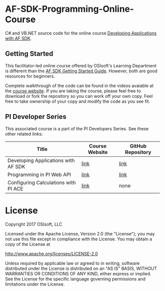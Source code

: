 # AF-SDK-Programming-Online-Course
C# and VB.NET source code for the online course [Developing Applications with AF SDK](https://pisquare.osisoft.com/community/Learn-PI/developing-applications-with-PI-AF-SDK).

## Getting Started
This facilitator-led online course offered by OSIsoft's Learning Department is different than the [AF SDK Getting Started Guide](https://github.com/osisoft/AF-SDK-Getting-Started-Guide).  However, both are good resources for beginners.

Complete walkthrough of the code can be found in the videos avaiable at the [course website](https://pisquare.osisoft.com/community/Learn-PI/developing-applications-with-PI-AF-SDK). If you are taking the course, please feel free to download or fork the repository so you can work off your own copy. Feel free to take ownership of your copy and modify the code as you see fit.

## PI Developer Series
This associated course is a part of the PI Developers Series.  See these other related links:

| Title | Course Website | GitHub Repository |
| --- | --- | --- |
| Developing Applications with AF SDK | [link](https://pisquare.osisoft.com/community/Learn-PI/developing-applications-with-PI-AF-SDK) | [link](https://github.com/Rick-at-OSIsoft/AF-SDK-Programming-Online-Course) |
| Programming in PI Web API | [link](https://pisquare.osisoft.com/community/Learn-PI/programming-in-pi-web-api) | [link](https://github.com/osisoft/PI-Web-API-Programming-Online-Course) |
| Configuring Calculations with PI ACE | [link](https://pisquare.osisoft.com/community/Learn-PI/configuring-calculations-with-pi-ace) | none |

# License

Copyright 2017 OSIsoft, LLC

Licensed under the Apache License, Version 2.0 (the "License"); you may not use this file except in compliance with the License. You may obtain a copy of the License at

http://www.apache.org/licenses/LICENSE-2.0

Unless required by applicable law or agreed to in writing, software distributed under the License is distributed on an "AS IS" BASIS, WITHOUT WARRANTIES OR CONDITIONS OF ANY KIND, either express or implied. See the License for the specific language governing permissions and limitations under the License.
